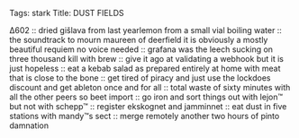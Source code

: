 Tags: stark
Title: DUST FIELDS
  
∆602 :: dried gišlava from last yearlemon from a small vial boiling water :: the soundtrack to mourn maureen of deerfield it is obviously a mostly beautiful requiem no voice needed :: grafana was the leech sucking on three thousand kill with brew :: give it ago at validating a webhook but it is just hopeless :: eat a kebab salad as prepared entirely at home with meat that is close to the bone :: get tired of piracy and just use the lockdoes discount and get ableton once and for all :: total waste of sixty minutes with all the other peers so beet import :: go iron and sort things out with lejon™ but not with schepp™ :: register ekskognet and jamminnet :: eat dust in five stations with mandy™s sect :: merge remotely another two hours of pinto damnation